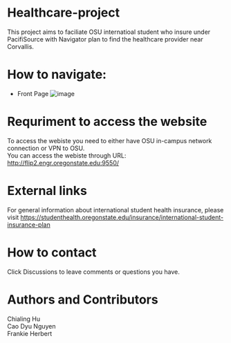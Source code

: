 # Healthcare-project
This project aims to faciliate OSU internatioal student who insure under PacifiSource with Navigator plan to find the healthcare provider near Corvallis.
# How to navigate:
* Front Page
![image](https://user-images.githubusercontent.com/91495658/226815110-f71ba568-be82-4205-a9dc-bd2de4d8ee93.png)

# Requriment to access the website
To access the webiste you need to either have OSU in-campus network connection or VPN to OSU.\
You can access the webiste through URL:  http://flip2.engr.oregonstate.edu:9550/
# External links
For general information about international student health insurance, please visit
https://studenthealth.oregonstate.edu/insurance/international-student-insurance-plan
# How to contact
Click Discussions to leave comments or questions you have.
# Authors and Contributors 
Chialing Hu\
Cao Dyu Nguyen\
Frankie Herbert
